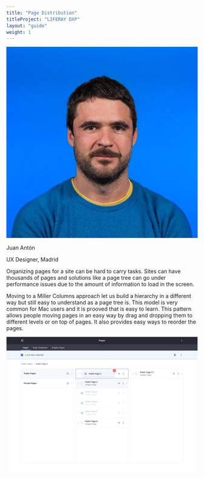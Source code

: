 ```yaml
---
title: "Page Distribution"
titleProject: "LIFERAY DXP"
layout: "guide"
weight: 1
---
```


<span>
    <span class="sticker sticker-primary rounded-circle sticker-xl">
        <span class="sticker-overlay">
            <img alt="thumbnail" class="img-fluid" src="../../../images/headshots/anton-juan.jpg">
        </span>
    </span>
    <span class="designer-info">
        <p class="designer-name">Juan Antón</p>
        <p class="designer-detail">UX Designer, Madrid</p>
    </span>
</span>

Organizing pages for a site can be hard to carry tasks. Sites can have thousands of pages and solutions like a page tree can go under performance issues due to the amount of information to load in the screen.

Moving to a Miller Columns approach let us build a hierarchy in a different way but still easy to understand as a page tree is. This model is very common for Mac users and it is prooved that is easy to learn. This pattern allows people moving pages in an easy way by drag and dropping them to different levels or on top of pages. It also provides easy ways to reorder the pages.

![Page distribution example done with miller columns](../../../images/examples/pageDistribution.jpg)

